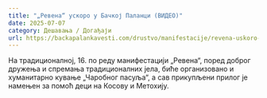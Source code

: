 ```yaml
---
title: "„Ревена“ ускоро у Бачкој Паланци (ВИДЕО)"
date: 2025-07-07
category: Дешавања / Догађаји
url: https://backapalankavesti.com/drustvo/manifestacije/revena-uskoro-u-backoj-palanci-video/
---
```


На традиционалној, 16. по реду манифестацији „Ревена“, поред доброг дружења и спремања традиционалних јела, биће организовано и хуманитарно кување „Чаробног пасуља“, а сав прикупљени прилог је намењен за помоћ деци на Косову и Метохију.
